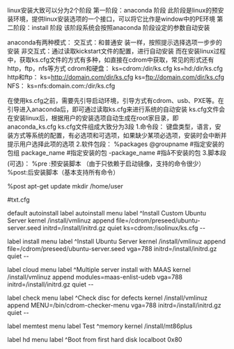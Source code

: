 linux安装大致可以分为2个阶段
第一阶段：anaconda 阶段
此阶段是linux的预安装环境，提供linux安装选项的一个接口，可以将它比作是window中的PE环境
第二阶段：install 阶段
该阶段系统会按照anaconda 阶段设定的参数自动安装
 
 anaconda有两种模式：
 交互式：和普通安   装一样，按照提示选择选项一步步的安装
 非交互式：通过读取kickstart文件的配置，进行自动安装
 而在安装linux过程中，获取ks.cfg文件的方式有多种，如直接在cdrom中获取，常见的形式还有http，ftp，nfs等方式
 cdrom和硬盘：
 ks=cdrom:/dir/ks.cfg
 ks=hd:/dir/ks.cfg
 http和ftp：
 ks=http://domain.com/dir/ks.cfg
 ks=ftp://domain.com/dir/ks.cfg
 NFS：
 ks=nfs:domain.com:/dir/ks.cfg
  
  在使用ks.cfg之前，需要先引导启动环境，引导方式有cdrom、usb、PXE等。在引导进入anaconda后，即可通过读取ks.cfg来进行系统的自动安装 ks.cfg文件会在安装linux后，根据用户的安装选项自动生成在root家目录，即anaconda_ks.cfg ks.cfg文件组成大致分为3段
  1.命令段：
  键盘类型，语言，安装方式等系统的配置，有必选项和可选项，如果缺少某项必选项，安装时会中断并提示用户选择此项的选项
  2.软件包段：
  %packages
  @groupname        #指定安装的包组
    package_name            #指定安装的包
    -package_name        #指å不安装的包
    3.脚本段(可选)：
    %pre :预安装脚本        （由于只依赖于启动镜像，支持的命令很少）
    %post:后安装脚本（基本支持所有命令）    

%post
apt-get update
mkdir /home/user

#txt.cfg

default autoinstall
label autoinstall
menu label ^Install Custom Ubuntu Server
kernel /install/vmlinuz
append file=/cdrom/preseed/ubuntu-server.seed
initrd=/install/initrd.gz quiet
ks=cdrom:/isolinux/ks.cfg --

label install
menu label ^Install Ubuntu Server
kernel /install/vmlinuz
append file=/cdrom/preseed/ubuntu-server.seed vga=788
initrd=/install/initrd.gz quiet --

label cloud
menu label ^Multiple server install with MAAS
kernel /install/vmlinuz
append modules=maas-enlist-udeb vga=788 initrd=/install/initrd.gz quiet --

label check
menu label ^Check disc for defects
kernel /install/vmlinuz
append MENU=/bin/cdrom-checker-menu vga=788 initrd=/install/initrd.gz quiet --

label memtest
menu label Test ^memory
kernel /install/mt86plus

label hd
menu label ^Boot from first hard disk
localboot 0x80 
